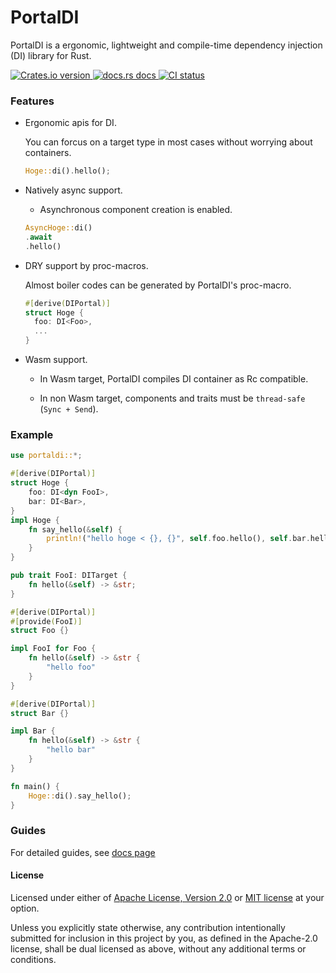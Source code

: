 # PortalDI

PortalDI is a ergonomic, lightweight and compile-time dependency injection (DI) library for Rust.

<div align="left">
  <!-- Crates version -->
  <a href="https://crates.io/crates/portaldi">
    <img src="https://img.shields.io/crates/v/portaldi.svg?style=flat-square"
    alt="Crates.io version" />
  </a>
  <!-- docs -->
  <a href="https://docs.rs/portaldi">
    <img src="https://img.shields.io/badge/docs-latest-blue.svg?style=flat-square"
      alt="docs.rs docs" />
  </a>
  <!-- CI -->
  <a href="https://github.com/mtn81/portaldi/actions">
    <img src="https://github.com/mtn81/portaldi/actions/workflows/ci-for-main.yml/badge.svg"
      alt="CI status" />
  </a>
</div>
	

### Features
* Ergonomic apis for DI.

  You can forcus on a target type in most cases without worrying about containers.

  ```rust
  Hoge::di().hello(); 
  ```

* Natively async support.
  
  * Asynchronous component creation is enabled.

  ```rust
  AsyncHoge::di()
  .await
  .hello()
  ```

* DRY support by proc-macros.

  Almost boiler codes can be generated by PortalDI's proc-macro.

  ```rust
  #[derive(DIPortal)]
  struct Hoge {
    foo: DI<Foo>,
    ...
  }
  ```

* Wasm support.
  
  * In Wasm target, PortalDI compiles DI container as Rc compatible.

  * In non Wasm target, components and traits must be `thread-safe` (`Sync + Send`).




### Example
```rust
use portaldi::*;

#[derive(DIPortal)]
struct Hoge {
    foo: DI<dyn FooI>,
    bar: DI<Bar>,
}
impl Hoge {
    fn say_hello(&self) {
        println!("hello hoge < {}, {}", self.foo.hello(), self.bar.hello())
    }
}

pub trait FooI: DITarget {
    fn hello(&self) -> &str;
}

#[derive(DIPortal)]
#[provide(FooI)]
struct Foo {}

impl FooI for Foo {
    fn hello(&self) -> &str {
        "hello foo"
    }
}

#[derive(DIPortal)]
struct Bar {}

impl Bar {
    fn hello(&self) -> &str {
        "hello bar"
    }
}

fn main() {
    Hoge::di().say_hello();
}


```

### Guides

For detailed guides, see [docs page](https://docs.rs/portaldi/latest/portaldi/docs/index.html)

#### License

Licensed under either of [Apache License, Version
2.0](LICENSE-APACHE) or [MIT license](LICENSE-MIT) at your option.

Unless you explicitly state otherwise, any contribution intentionally submitted
for inclusion in this project by you, as defined in the Apache-2.0 license,
shall be dual licensed as above, without any additional terms or conditions.
